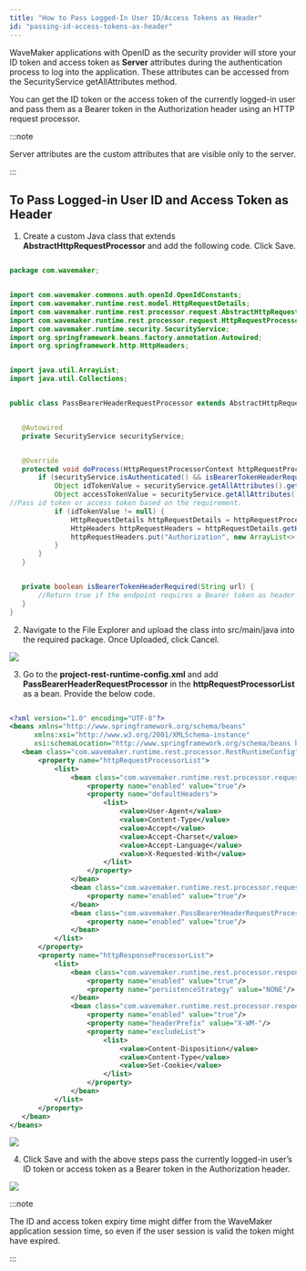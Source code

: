 ```yaml
---
title: "How to Pass Logged-In User ID/Access Tokens as Header"
id: "passing-id-access-tokens-as-header"
---
```


WaveMaker applications with OpenID as the security provider will store your ID token and access token as **Server** attributes during the authentication process to log into the application. These attributes can be accessed from the SecurityService getAllAttributes method.

You can get the ID token or the access token of the currently logged-in user and pass them as a Bearer token in the Authorization header using an HTTP request processor.

:::note

Server attributes are the custom attributes that are visible only to the server.

:::

## To Pass Logged-in User ID and Access Token as Header

1. Create a custom Java class that extends **AbstractHttpRequestProcessor** and add the following code. Click Save.

```java

package com.wavemaker;


import com.wavemaker.commons.auth.openId.OpenIdConstants;
import com.wavemaker.runtime.rest.model.HttpRequestDetails;
import com.wavemaker.runtime.rest.processor.request.AbstractHttpRequestProcessor;
import com.wavemaker.runtime.rest.processor.request.HttpRequestProcessorContext;
import com.wavemaker.runtime.security.SecurityService;
import org.springframework.beans.factory.annotation.Autowired;
import org.springframework.http.HttpHeaders;


import java.util.ArrayList;
import java.util.Collections;


public class PassBearerHeaderRequestProcessor extends AbstractHttpRequestProcessor {


   @Autowired
   private SecurityService securityService;


   @Override
   protected void doProcess(HttpRequestProcessorContext httpRequestProcessorContext) {
       if (securityService.isAuthenticated() && isBearerTokenHeaderRequired(httpRequestProcessorContext.getHttpRequestDetails().getEndpointAddress())) {
           Object idTokenValue = securityService.getAllAttributes().get(OpenIdConstants.ID_TOKEN_VALUE);
           Object accessTokenValue = securityService.getAllAttributes().get(OpenIdConstants.ACCESS_TOKEN_VALUE);
//Pass id token or access token based on the requirement.
           if (idTokenValue != null) {
               HttpRequestDetails httpRequestDetails = httpRequestProcessorContext.getHttpRequestDetails();
               HttpHeaders httpRequestHeaders = httpRequestDetails.getHeaders();
               httpRequestHeaders.put("Authorization", new ArrayList<>(Collections.singleton("Bearer " + idTokenValue)));
           }
       }
   }


   private boolean isBearerTokenHeaderRequired(String url) {
       //Return true if the endpoint requires a Bearer token as header.
   }
}

```

2. Navigate to the File Explorer and upload the class into src/main/java into the required package. Once Uploaded, click Cancel.

[![](/learn/assets/upload_src_main_java.png)](/learn/assets/upload_src_main_java.png)

3. Go to the **project-rest-runtime-config.xml** and add **PassBearerHeaderRequestProcessor** in the **httpRequestProcessorList** as a bean. Provide the below code.

```xml

<?xml version="1.0" encoding="UTF-8"?>
<beans xmlns="http://www.springframework.org/schema/beans"
      xmlns:xsi="http://www.w3.org/2001/XMLSchema-instance"
      xsi:schemaLocation="http://www.springframework.org/schema/beans http://www.springframework.org/schema/beans/spring-beans.xsd">
   <bean class="com.wavemaker.runtime.rest.processor.RestRuntimeConfig" id="appDefaultRestRuntimeConfig">
       <property name="httpRequestProcessorList">
           <list>
               <bean class="com.wavemaker.runtime.rest.processor.request.PassDefaultHeadersRequestProcessor">
                   <property name="enabled" value="true"/>
                   <property name="defaultHeaders">
                       <list>
                           <value>User-Agent</value>
                           <value>Content-Type</value>
                           <value>Accept</value>
                           <value>Accept-Charset</value>
                           <value>Accept-Language</value>
                           <value>X-Requested-With</value>
                       </list>
                   </property>
               </bean>
               <bean class="com.wavemaker.runtime.rest.processor.request.HttpRequestCookieProcessor">
                   <property name="enabled" value="true"/>
               </bean>
               <bean class="com.wavemaker.PassBearerHeaderRequestProcessor">
                   <property name="enabled" value="true"/>
               </bean>
           </list>
       </property>
       <property name="httpResponseProcessorList">
           <list>
               <bean class="com.wavemaker.runtime.rest.processor.response.HttpResponseCookieProcessor">
                   <property name="enabled" value="true"/>
                   <property name="persistenceStrategy" value="NONE"/>
               </bean>
               <bean class="com.wavemaker.runtime.rest.processor.response.PrefixHttpResponseHeadersResponseProcessor">
                   <property name="enabled" value="true"/>
                   <property name="headerPrefix" value="X-WM-"/>
                   <property name="excludeList">
                       <list>
                           <value>Content-Disposition</value>
                           <value>Content-Type</value>
                           <value>Set-Cookie</value>
                       </list>
                   </property>
               </bean>
           </list>
       </property>
   </bean>
</beans>

```

[![](/learn/assets/project-rest-runtime-config_added_bean_class.png)](/learn/assets/project-rest-runtime-config_added_bean_class.png)

4. Click Save and with the above steps pass the currently logged-in user’s ID token or access token as a Bearer token in the Authorization header.

[![](/learn/assets/project-rest-runtime-config_added_bean_class_save.png)](/learn/assets/project-rest-runtime-config_added_bean_class_save.png)

:::note

The ID and access token expiry time might differ from the WaveMaker application session time, so even if the user session is valid the token might have expired.

:::
